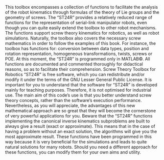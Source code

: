This toolbox encompasses a collection of functions to facilitate the analysis of the robot kinematics through formulas of the theory of Lie groups and the geometry of screws.
The “ST24R” provides a relatively reduced range of functions for the representation of serial-link manipulator robots, even though you can quite easily extend the toolbox to other robot mechanisms. The functions support screw theory kinematics for robotics, as well as robot simulations.
Naturally, the toolbox also covers the necessary screw mathematics in order to follow the examples of this book. For instance, the toolbox has functions for: conversion between data types, position and rotation representation, homogeneous transformations, twists, screws or POE.
At this moment, the “ST24R” is programmed only in MATLAB©. All functions are documented and commented thoroughly for didactical reasons, so as to facilitate their comprehension.
Screw Theory Toolbox for Robotics “ST24R" is free software, which you can redistribute and/or modify it under the terms of the GNU Lesser General Public License.
It is important for you to understand that the software for “ST24R” is developed mainly for teaching purposes. Therefore, it is not optimised for industrial use. The main aim of this code’s use is that you better understand screw theory concepts, rather than the software’s execution performance. Nevertheless, as you will appreciate, the advantages of this new mathematical approach are so great that they will become the cornerstone of very powerful applications for you.
Beware that the “ST24R” functions implementing the canonical inverse kinematics subproblems are built to always give a result (exact or approximate). This means that in the case of having a problem without an exact solution, the algorithms will give you the most approximate result. These functions have been programmed in this way because it is very beneficial for the simulations and leads to quite natural solutions for many robots. Should you need a different approach for these functions, you can modify them for your own aims and utility.
